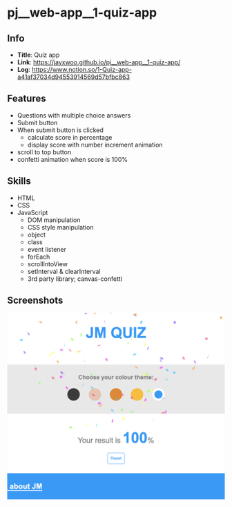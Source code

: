 # pj__web-app__1-quiz-app
## Info
- **Title**: Quiz app
- **Link**: https://jayxwoo.github.io/pj__web-app__1-quiz-app/
- **Log**: https://www.notion.so/1-Quiz-app-a41af37034d94553914569d57bfbc863

## Features
- Questions with multiple choice answers
- Submit button
- When submit button is clicked
  - calculate score in percentage
  - display score with number increment animation
- scroll to top button
- confetti animation when score is 100%

## Skills
- HTML
- CSS
- JavaScript
  - DOM manipulation
  - CSS style manipulation
  - object
  - class
  - event listener
  - forEach
  - scrollIntoView
  - setInterval & clearInterval
  - 3rd party library; canvas-confetti

## Screenshots
![weather app screenshot 01](./screenshot-01.png)